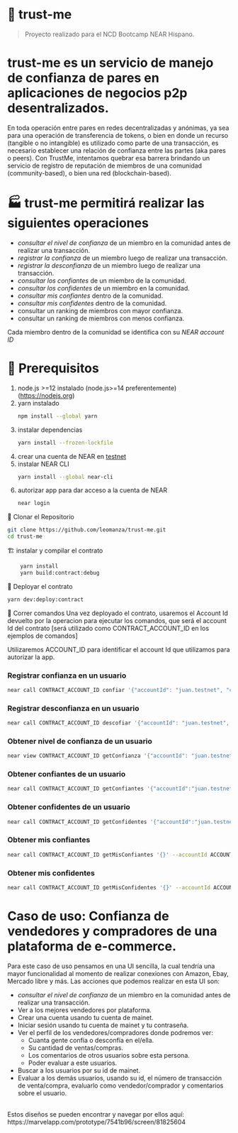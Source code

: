 # 🚧  trust-me
> Proyecto realizado para el NCD Bootcamp NEAR Hispano.
# trust-me es un servicio de manejo de confianza de pares en aplicaciones de negocios p2p desentralizados.

En toda operación entre pares en redes decentralizadas y anónimas, ya sea para una operación de transferencia de tokens, o bien en donde un recurso (tangible o no intangible) es utilizado como parte de una transacción, es necesario establecer una relación de confianza entre las partes (aka pares o peers).
Con TrustMe, intentamos quebrar esa barrera brindando un servicio de registro de reputación de miembros de una comunidad (community-based), o bien una red (blockchain-based).

# 🏭 trust-me permitirá realizar las siguientes operaciones
   * _consultar el nivel de confianza_ de un miembro en la comunidad antes de realizar una transacción.
   * _registrar la confianza_ de un miembro luego de realizar una transacción.
   * _registrar la desconfianza_ de un miembro luego de realizar una transacción. 
   * _consultar los confiantes_ de un miembro de la comunidad. 
   * _consultar los confidentes_ de un miembro en la comunidad.
   * _consultar mis confiantes_ dentro de la comunidad.
   * _consultar mis confidentes_ dentro de la comunidad.
   * consultar un ranking de miembros con mayor confianza.
   * consultar un ranking de miembros con menos confianza.

Cada miembro dentro de la comunidad se identifica con su _NEAR account ID_ 

# 🏁 Prerequisitos 
1. node.js >=12 instalado (node.js>=14 preferentemente) (https://nodejs.org)
2. yarn instalado
    ```bash
    npm install --global yarn
    ```
3. instalar dependencias
    ```bash
    yarn install --frozen-lockfile
    ```
4. crear una cuenta de NEAR en [testnet](https://docs.near.org/docs/develop/basics/create-account#creating-a-testnet-account)
5. instalar NEAR CLI
    ```bash
    yarn install --global near-cli
    ```
6. autorizar app para dar acceso a la cuenta de NEAR
    ```bash
    near login
     ```

🐑 Clonar el Repositorio
```bash
git clone https://github.com/leomanza/trust-me.git
cd trust-me
```

🏗 instalar y compilar el contrato
```bash
    yarn install
    yarn build:contract:debug
```

🚀 Deployar el contrato
```bash
yarn dev:deploy:contract
```

🚂 Correr comandos
Una vez deployado el contrato, usaremos el Account Id devuelto por la operacion para ejecutar los comandos, que será el account Id del contrato [será utilizado como CONTRACT_ACCOUNT_ID en los ejemplos de comandos]

Utilizaremos ACCOUNT_ID para identificar el account Id que utilizamos para autorizar la app.

### Registrar confianza en un usuario
```bash
near call CONTRACT_ACCOUNT_ID confiar '{"accountId": "juan.testnet", "comment":"todo perfecto", "relatedTx":"6ZSbdHZFkKGxnrYiY9fyym2uShbJYSLmzPSizJfX5Eee"}' --account-id ACCOUNT_ID
```

### Registrar desconfianza en un usuario
```bash
near call CONTRACT_ACCOUNT_ID descofiar '{"accountId": "juan.testnet", "comment":"vendedor poco confiable", "relatedTx":"6ZSbdHZFkKGxnrYiY9fyym2uShbJYSLmzPSizJfX5Eee"}' --account-id ACCOUNT_ID
```

### Obtener nivel de confianza de un usuario
```bash
near view CONTRACT_ACCOUNT_ID getConfianza '{"accountId": "juan.testnet"}'
```

### Obtener confiantes de un usuario
```bash
near call CONTRACT_ACCOUNT_ID getConfiantes '{"accountId":"juan.testnet"}' --accountId ACCOUNT_ID
```

### Obtener confidentes de un usuario
```bash
near call CONTRACT_ACCOUNT_ID getConfidentes '{"accountId":"juan.testnet"}' --accountId ACCOUNT_ID
```

### Obtener mis confiantes
```bash
near call CONTRACT_ACCOUNT_ID getMisConfiantes '{}' --accountId ACCOUNT_ID
```

### Obtener mis confidentes
```bash
near call CONTRACT_ACCOUNT_ID getMisConfidentes '{}' --accountId ACCOUNT_ID
```


# Caso de uso: Confianza de vendedores y compradores de una plataforma de e-commerce.
Para este caso de uso pensamos en una UI sencilla, la cual tendría una mayor funcionalidad al momento de realizar conexiones con Amazon, Ebay, Mercado libre y más. Las acciones que podemos realizar en esta UI son:
   * _consultar el nivel de confianza_ de un miembro en la comunidad antes de realizar una transacción.
   * Ver a los mejores vendedores por plataforma.
   * Crear una cuenta usando tu cuenta de mainet.
   * Iniciar sesión usando tu cuenta de mainet y tu contraseña.
   * Ver el perfíl de los vendedores/compradores donde podremos ver:
       * Cuanta gente confía o desconfía en el/ella.
       * Su cantidad de ventas/compras.
       * Los comentarios de otros usuarios sobre esta persona.
       * Poder evaluar a este usuarios.
   * Buscar a los usuarios por su id de mainet.
   * Evaluar a los demás usuarios, usando su id, el número de transacción de venta/compra, evaluarlo como vendedor/comprador y comentarios sobre el usuario.
<br />
Estos diseños se pueden encontrar y navegar por ellos aquí: https://marvelapp.com/prototype/7541b96/screen/81825604









